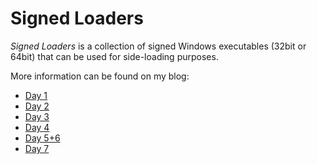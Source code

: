 Signed Loaders
==============

*Signed Loaders* is a collection of signed Windows executables (32bit or 64bit) that can be used for side-loading purposes.

More information can be found on my blog: 

- [Day 1](https://www.a12d404.net/security/2019/01/01/side-loading-fun.html)
- [Day 2](https://www.a12d404.net/security/2019/01/02/side-loading-fun-2.html)
- [Day 3](https://www.a12d404.net/security/2019/01/03/side-loading-fun-3.html)
- [Day 4](https://www.a12d404.net/security/2019/01/04/side-loading-fun-4.html)
- [Day 5+6](https://www.a12d404.net/security/2019/01/06/side-loading-fun-5-and-6.html)
- [Day 7](https://www.a12d404.net/security/2019/01/07/side-loading-fun-7.html)
